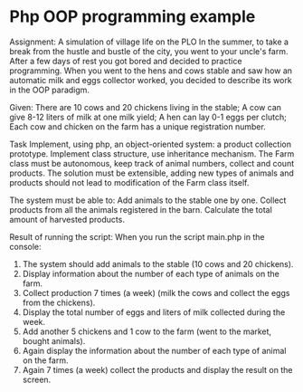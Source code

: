 # Php OOP programming example

Assignment: 
A simulation of village life on the PLO
In the summer, to take a break from the hustle and bustle of the city, you went to your uncle's farm. After a few days of rest you got bored and decided to practice programming. When you went to the hens and cows stable and saw how an automatic milk and eggs collector worked, you decided to describe its work in the OOP paradigm.

Given:
There are 10 cows and 20 chickens living in the stable;
A cow can give 8-12 liters of milk at one milk yield;
A hen can lay 0-1 eggs per clutch;
Each cow and chicken on the farm has a unique registration number.

Task
Implement, using php, an object-oriented system: a product collection prototype. Implement class structure, use inheritance mechanism.
The Farm class must be autonomous, keep track of animal numbers, collect and count products. The solution must be extensible, adding new types of animals and products should not lead to modification of the Farm class itself.

The system must be able to: Add animals to the stable one by one.
                            Collect products from all the animals registered in the barn.
                            Calculate the total amount of harvested products.

Result of running the script:
When you run the script main.php in the console:
 1) The system should add animals to the stable (10 cows and 20 chickens).
 2) Display information about the number of each type of animals on the farm.
 3) Collect production 7 times (a week) (milk the cows and collect the eggs from the chickens).
 4) Display the total number of eggs and liters of milk collected during the week.
 5) Add another 5 chickens and 1 cow to the farm (went to the market, bought animals).
 6) Again display the information about the number of each type of animal on the farm.
 7) Again 7 times (a week) collect the products and display the result on the screen.
